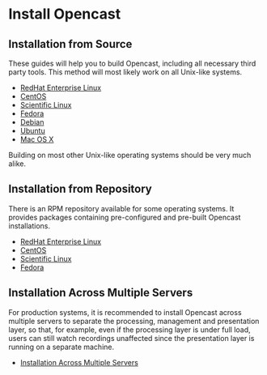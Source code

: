 Install Opencast
================

Installation from Source
------------------------

These guides will help you to build Opencast, including all necessary third party tools. This method will most likely
work on all Unix-like systems.

 - [RedHat Enterprise Linux](source-rhel-sl-centos.md)
 - [CentOS](source-rhel-sl-centos.md)
 - [Scientific Linux](source-rhel-sl-centos.md)
 - [Fedora](source-rhel-sl-centos.md)
 - [Debian](source-debian-ubuntu.md)
 - [Ubuntu](source-debian-ubuntu.md)
 - [Mac OS X](source-macosx.md)

Building on most other Unix-like operating systems should be very much alike.


Installation from Repository
----------------------------

There is an RPM repository available for some operating systems. It provides packages containing pre-configured and
pre-built Opencast installations.

 - [RedHat Enterprise Linux](rpm-rhel-sl-centos.md)
 - [CentOS](rpm-rhel-sl-centos.md)
 - [Scientific Linux](rpm-rhel-sl-centos.md)
 - [Fedora](rpm-fedora.md)


Installation Across Multiple Servers
------------------------------------

For production systems, it is recommended to install Opencast across multiple servers to separate the processing,
management and presentation layer, so that, for example, even if the processing layer is under full load, users can
still watch recordings unaffected since the presentation layer is running on a separate machine.

 - [Installation Across Multiple Servers](multiple-servers.md)
